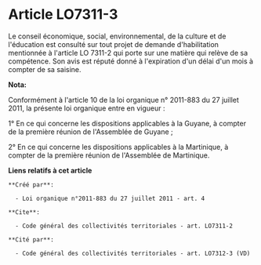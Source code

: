 # Article LO7311-3

Le conseil économique, social, environnemental, de la culture et de l'éducation est consulté sur tout projet de demande
d'habilitation mentionnée à l'article LO 7311-2 qui porte sur une matière qui relève de sa compétence. Son avis est réputé
donné à l'expiration d'un délai d'un mois à compter de sa saisine.

**Nota:**

Conformément à l'article 10 de la loi organique n° 2011-883 du 27 juillet 2011, la présente loi organique entre en vigueur : 

1° En ce qui concerne les dispositions applicables à la Guyane, à compter de la première réunion de l'Assemblée de Guyane ; 

2° En ce qui concerne les dispositions applicables à la Martinique, à compter de la première réunion de l'Assemblée de
Martinique.

**Liens relatifs à cet article**

	**Créé par**:

	  - Loi organique n°2011-883 du 27 juillet 2011 - art. 4

	**Cite**:

	  - Code général des collectivités territoriales - art. LO7311-2

	**Cité par**:

	  - Code général des collectivités territoriales - art. LO7312-3 (VD)
